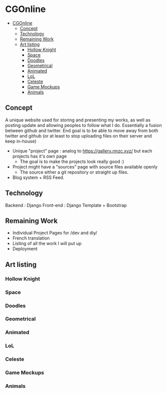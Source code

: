 # CGOnline

- [CGOnline](#cgonline)
  - [Concept](#concept)
  - [Technology](#technology)
  - [Remaining Work](#remaining-work)
  - [Art listing](#art-listing)
    - [Hollow Knight](#hollow-knight)
    - [Space](#space)
    - [Doodles](#doodles)
    - [Geometrical](#geometrical)
    - [Animated](#animated)
    - [LoL](#lol)
    - [Celeste](#celeste)
    - [Game Mockups](#game-mockups)
    - [Animals](#animals)

## Concept

A unique website used for storing and presenting my works, as well as posting update and allowing peoples to follow what I do.
Essentially a fusion between github and twitter.
End goal is to be able to move away from both twitter and github (or at least to stop uploading files on their server and keep in-house)

- Unique "project" page : analog to <https://gallery.rmzc.xyz/> but each projects has it's own page
  - The goal is to make the projects look really good :)
- Project might have a "sources" page with source files available openly
  - The source either a git repository or straight up files.
- Blog system + RSS Feed.

## Technology

Backend : Django
Front-end : Django Template + Bootstrap

## Remaining Work

- Individual Project Pages for /dev and diy/
- French translation
- Listing of all the work I will put up
- Deployment

## Art listing

### Hollow Knight

### Space

### Doodles

### Geometrical

### Animated

### LoL

### Celeste

### Game Mockups

### Animals